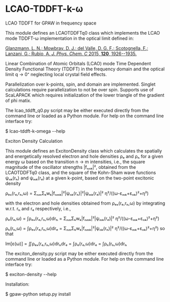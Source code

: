 # LCAO-TDDFT-k-ω
LCAO TDDFT for GPAW in frequency space

This module defines an LCAOTDDFTq0 class
which implements the LCAO mode TDDFT-ω
implementation in the optical limit defined in:

[Glanzmann, L. N.; Mowbray, D. J.; del Valle, D. G. F.; Scotognella, F.; Lanzani, G.; Rubio, A. *J. Phys. Chem. C* 2015, **120**, 1926--1935.](http://dx.doi.org/10.1021/acs.jpcc.5b10025 "doi:10.1021/acs.jpcc.5b10025")

Linear Combination of Atomic Orbitals (LCAO) mode
Time Dependent Density Functional Theory (TDDFT)
in the frequency domain and  the optical limit q → 0⁺
neglecting local crystal field effects.

Parallelization over k-points, spin, and domain are implemented.
Singlet calculations require parallelization to not be over spin.
Supports use of ScaLAPACK which requires initialization
of the lower triangle of the gradient of phi matix.

The lcao_tddft_q0.py script may be either executed directly
from the command line or loaded as a Python module.
For help on the command line interface try:

$ lcao-tddft-k-omega --help

Exciton Density Calculation

This module defines an ExcitonDensity class
which calculates the spatially and energetically
resolved electron and hole densities
ρₑ and ρₕ for a given energy ω based on the 
transition n  → m intensities,  i.e., 
the square magnitude of the oscillator strengths 
|fₙₙₖ|², obtained from the LCAOTDDFTq0 class, 
and the square of the Kohn-Sham wave functions 
ψₙₖ(rₕ) and ψₘₖ(rₑ) at a given k-point,
based on the two-point excitonic density

ρₑₓ(rₑ,rₕ,ω) = ΣₙₘΣₖwₖ|fₙₘₖ|²|ψₙₖ(rₕ)|²|ψₘₖ(rₑ)|² η²/((ω-εₘₖ+εₙₖ)²+η²)

with the electron and hole densities obtained from ρₑₓ(rₑ,rₕ,ω)
by integrating w.r.t. rₕ and rₑ respectively, i.e.,

ρₑ(rₑ,ω) = ∫ρₑₓ(rₑ,rₕ,ω)drₕ
         = ΣₙₘΣₖwₖ|fₙₘₖ|²|ψₘₖ(rₑ)|² η²/((ω-εₘₖ+εₙₖ)²+η²)

ρₕ(rₕ,ω) = ∫ρₑₓ(rₑ,rₕ,ω)drₑ
         = ΣₙₘΣₖwₖ|fₙₘₖ|²|ψₙₖ(rₕ)|² η²/((ω-εₘₖ+εₙₖ)²+η²)
so that

Im[ε(ω)] = ∬ρₑₓ(rₑ,rₕ,ω)drₕdrₑ = ∫ρₑ(rₑ,ω)drₑ = ∫ρₕ(rₕ,ω)drₕ

The exciton_density.py script may be either executed directly
from the command line or loaded as a Python module.
For help on the command line interface try:

$ exciton-density --help

Installation:

$ gpaw-python setup.py install
